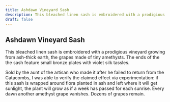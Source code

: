 ```yaml
---
title: Ashdawn Vineyard Sash
description: This bleached linen sash is embroidered with a prodigious vineyard growing from ash-thick earth, the grapes made of tiny amethysts. The ends of the the sash feature small bronze plates with violet ...
draft: false
---
```


## Ashdawn Vineyard Sash

This bleached linen sash is embroidered with a prodigious vineyard growing from ash-thick earth, the grapes made of tiny amethysts. The ends of the the sash feature small bronze plates with violet silk tassles.

Sold by the aunt of the artisan who made it after he failed to return from the Catacombs, I was able to verify the claimed effect via experimentation: if this sash is wrapped around flora planted in ash and left where it will get sunlight, the plant will grow as if a week has passed for each sunrise. Every dawn another amethyst grape vanishes. Dozens of grapes remain.

